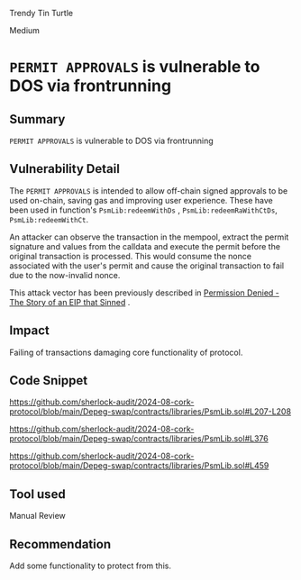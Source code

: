 Trendy Tin Turtle

Medium

# `PERMIT APPROVALS` is vulnerable to DOS via frontrunning

## Summary
`PERMIT APPROVALS` is vulnerable to DOS via frontrunning

## Vulnerability Detail
The `PERMIT APPROVALS`  is intended to allow off-chain signed approvals to be used on-chain, saving gas and improving user experience. These have been used in function's `PsmLib:redeemWithDs` , `PsmLib:redeemRaWithCtDs`, `PsmLib:redeemWithCt`.

An attacker can observe the transaction in the mempool, extract the permit signature and values from the calldata and execute the permit before the original transaction is processed. This would consume the nonce associated with the user's permit and cause the original transaction to fail due to the now-invalid nonce.

This attack vector has been previously described in [Permission Denied - The Story of an EIP that Sinned](https://www.trust-security.xyz/post/permission-denied) .


## Impact
Failing of transactions  damaging core functionality of protocol.
## Code Snippet
https://github.com/sherlock-audit/2024-08-cork-protocol/blob/main/Depeg-swap/contracts/libraries/PsmLib.sol#L207-L208

https://github.com/sherlock-audit/2024-08-cork-protocol/blob/main/Depeg-swap/contracts/libraries/PsmLib.sol#L376

https://github.com/sherlock-audit/2024-08-cork-protocol/blob/main/Depeg-swap/contracts/libraries/PsmLib.sol#L459
## Tool used

Manual Review

## Recommendation
Add some functionality to protect from this.